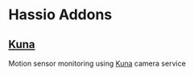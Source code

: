 # Hassio Addons

## [Kuna](https://github.com/HITChris/hassio-addons/tree/master/Kuna)

Motion sensor monitoring using [Kuna](https://getkuna.com) camera service
